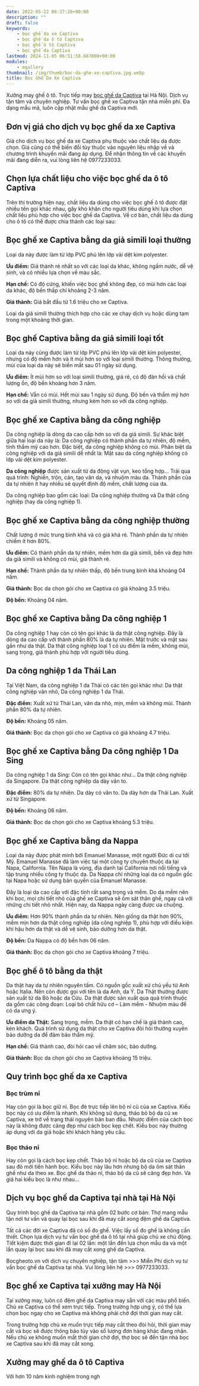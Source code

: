 ```yaml
---
date: 2022-05-22 06:37:28+00:00
description: ""
draft: false
keywords:
    - bọc ghế da xe Captiva
    - bọc ghế da ô tô Captiva
    - bọc ghế ô tô Captiva
    - bọc ghế da Captiva
lastmod: 2024-11-05 06:51:58.687000+00:00
modules:
    - mgallery
thumbnail: /img/thumb/boc-da-ghe-xe-captiva.jpg.webp
title: Bọc Ghế Da Xe Captiva
---
```


Xưởng may ghế ô tô. Trực tiếp may [bọc ghế da Captiva](https://bocgheoto.vn/chvrolet/boc-ghe-da-captiva.html/) tại Hà Nội. Dịch vụ tận tâm và chuyên nghiệp. Tư vấn bọc ghế xe Captiva tận nhà miễn phí. Đa dạng mẫu mã, luôn cập nhật mẫu ghế da Captiva mới.

## Đơn vị giá cho dịch vụ bọc ghế da xe Captiva

Giá cho dịch vụ bọc ghế da xe Captiva phụ thuộc vào chất liệu da được chọn. Giá cũng có thể biến đổi tùy thuộc vào nguyên liệu nhập về và chương trình khuyến mãi đang áp dụng. Để nhận thông tin về các khuyến mãi đang diễn ra, vui lòng liên hệ 0977233033.

## Chọn lựa chất liệu cho việc bọc ghế da ô tô Captiva

Trên thị trường hiện nay, chất liệu da dùng cho việc bọc ghế ô tô được đặt nhiều tên gọi khác nhau, gây khó khăn cho người tiêu dùng khi lựa chọn chất liệu phù hợp cho việc bọc ghế da Captiva. Về cơ bản, chất liệu da dùng cho ô tô có thể được chia thành các loại sau:

## Bọc ghế xe Captiva bằng da giả simili loại thường

Loại da này được làm từ lớp PVC phủ lên lớp vải dệt kim polyester.

**Ưu điểm:** Giá thành rẻ nhất so với các loại da khác, không ngấm nước, dễ vệ sinh, và có nhiều lựa chọn về màu sắc.

**Hạn chế:** Có độ cứng, khiến việc bọc ghế không đẹp, có mùi hơn các loại da khác, độ bền thấp chỉ khoảng 2-3 năm.

**Giá thành:** Giá bắt đầu từ 1.6 triệu cho xe Captiva.

Loại da giả simili thường thích hợp cho các xe chạy dịch vụ hoặc dùng tạm trong một khoảng thời gian.

## Bọc ghế Captiva bằng da giả simili loại tốt

Loại da này cũng được làm từ lớp PVC phủ lên lớp vải dệt kim polyester, nhưng có độ mềm hơn và ít mùi hơn so với loại simili thường. Thông thường, mùi của loại da này sẽ biến mất sau 01 ngày sử dụng.

**Ưu điểm:** Ít mùi hơn so với loại simili thường, giá rẻ, có độ đàn hồi và chất lượng ổn, độ bền khoảng hơn 3 năm.

**Hạn chế:** Vẫn có mùi. Hết mùi sau 1 ngày sử dụng. Độ bền và thẩm mỹ hơn so với da giả simili thường, nhưng kém hơn so với da công nghiệp.

## Bọc ghế xe Captiva bằng da công nghiệp

Da công nghiệp là dòng da cao cấp hơn so với da giả simili. Sự khác biệt giữa hai loại da này là: Da công nghiệp có thành phần da tự nhiên, độ mềm, tính thẩm mỹ cao hơn. Đặc biệt, da công nghiệp không có mùi. Phân biệt da công nghiệp với da giả simili dễ nhất là: Mặt sau da công nghiệp không có lớp vải dệt kim polyester.

**Da công nghiệp** được sản xuất từ da động vật vụn, keo tổng hợp... Trải qua quá trình: Nghiền, trộn, cán, tạo vân da, và nhuộm màu da. Thành phần của da tự nhiên ít hay nhiều sẽ quyết định độ mềm, chất lượng của da.

Da công nghiệp bao gồm các loại: Da công nghiệp thường và Da thật công nghiệp (hay da công nghiệp 1).

## Bọc ghế xe Captiva bằng da công nghiệp thường

Chất lượng ở mức trung bình khá và có giá khá rẻ. Thành phần da tự nhiên chiếm ít hơn 80%.

**Ưu điểm:** Có thành phần da tự nhiên, mềm hơn da giả simili, bền và đẹp hơn da giả simili và không có mùi, giá thành rẻ.

**Hạn chế:** Thành phần da tự nhiên thấp, độ bền trung bình khá khoảng 04 năm.

**Giá thành:** Bọc da chọn gói cho xe Captiva có giá khoảng 3.5 triệu.

**Độ bền:** Khoảng 04 năm.

## Bọc ghế xe Captiva bằng Da công nghiệp 1

Da công nghiệp 1 hay còn có tên gọi khác là da thật công nghiệp. Đây là dòng da cao cấp với thành phần 80% là da tự nhiên. Mặt trước và mặt sau gần như da thật. Da thật công nghiệp loại 1 có ưu điểm là mềm, không mùi, sang trọng, giá thành phù hợp với người tiêu dùng.

## Da công nghiệp 1 da Thái Lan

Tại Việt Nam, da công nghiệp 1 da Thái có các tên gọi khác như: Da thật công nghiệp vân nhỏ, Da công nghiệp 1 da Thái.

**Đặc điểm:** Xuất xứ từ Thái Lan, vân da nhỏ, mịn, mềm và không mùi. Thành phần 80% da tự nhiên.

**Độ bền:** Khoảng 05 năm.

**Giá thành:** Bọc da chọn gói cho xe Captiva có giá khoảng 4.7 triệu.

## Bọc ghế xe Captiva bằng Da công nghiệp 1 Da Sing

Da công nghiệp 1 da Sing: Còn có tên gọi khác như... Da thật công nghiệp da Singapore. Da thật công nghiệp da dày vân to.

**Đặc điểm:** 80% da tự nhiên. Da dày có vân to. Da dày hơn da Thái Lan. Xuất xứ từ Singapore.

**Độ bền:** Khoảng 06 năm.

**Giá thành:** Bọc da chọn gói cho xe Captiva khoảng 5.3 triệu.

## Bọc ghế xe Captiva bằng da Nappa

Loại da này được phát minh bởi Emanuel Manasse, một người Đức di cư tới Mỹ. Emanuel Manasse đã làm việc tại một công ty chuyên thuộc da tại Napa, California. Tên Napa là vùng, địa danh tại California nơi nổi tiếng và tập trung nhiều công ty thuộc da. Da Nappa chỉ những loại da có nguồn gốc tại Napa hoặc sử dụng bản quyền của Emanuel Manasse.

Đây là loại da cao cấp với đặc tính rất sang trọng và mềm. Do da mềm nên khi bọc, mọi chi tiết nhỏ của ghế xe Captiva sẽ ôm sát thân ghế, ngay cả với những chi tiết nhỏ nhất. Hiện nay, da Nappa ngày càng được ưa chuộng.

**Ưu điểm:** Hơn 90% thành phần da tự nhiên. Nên giống da thật hơn 90%, mềm mịn hơn da thật công nghiệp (da công nghiệp 1), phù hợp với điều kiện khí hậu hơn da thật và dễ vệ sinh, bảo dưỡng hơn da thật.

**Độ bền:** Da Nappa có độ bền hơn 06 năm.

**Giá thành:** Bọc da chọn gói cho xe Captiva khoảng 7 triệu.

## Bọc ghế ô tô bằng da thật

Da thật hay da tự nhiên nguyên tấm. Có nguồn gốc xuất xứ chủ yếu từ Anh hoặc Italia. Nên còn được gọi với tên là da Anh, da Ý. Da Thật thường được sản xuất từ da Bò hoặc da Cừu. Da thật được sản xuất qua quá trình thuộc da gồm các công đoạn: Loại bỏ chất hữu cơ – Làm mềm - Nhuộm màu để có da ưng ý.

**Ưu điểm da Thật:** Sang trọng, mềm. Da thật có hạn chế là giá thành cao, kén khách. Quá trình sử dụng da thật cho xe Captiva đòi hỏi thường xuyên bảo dưỡng da để đảm bảo thẩm mỹ.

**Hạn chế:** Giá thành cao, đòi hỏi cao về chăm sóc, bảo dưỡng.

**Giá thành:** Bọc da chọn gói cho xe Captiva khoảng 15 triệu.

## Quy trình bọc ghế da xe Captiva

### Bọc trùm nỉ

Hay còn gọi là bọc giữ nỉ. Bọc đè trực tiếp lên bộ nỉ cũ của xe Captiva. Kiểu bọc này có ưu điểm là nhanh. Khi không sử dụng, tháo bỏ bộ da cũ xe Captiva, xe trở về trạng thái nguyên bản ban đầu. Nhược điểm của cách bọc này là không được căng đẹp như cách bọc kẹp chết. Kiểu bọc này thường áp dụng với da giả hoặc khi khách hàng yêu cầu.

### Bọc tháo nỉ

Hay còn gọi là cách bọc kẹp chết. Tháo bộ nỉ hoặc bộ da cũ của xe Captiva sau đó mới tiến hành bọc. Kiểu bọc này lâu hơn nhưng bộ da ôm sát thân ghế như da theo xe. Bọc ghế da tháo nỉ, tháo bộ da cũ sẽ căng đẹp hơn. Và giá hai kiểu bọc là như nhau...

## Dịch vụ bọc ghế da Captiva tại nhà tại Hà Nội

Quy trình bọc ghế da Captiva tại nhà gồm 02 bước cơ bản: Thợ mang mẫu tận nơi tư vấn và quay lại bọc sau khi đã may cắt xong đệm ghế da Captiva.

Tất cả các đời xe Captiva đã có số đo ghế. Việc lấy số đo ghế là không cần thiết. Chọn lựa dịch vụ tư vấn bọc ghế da ô tô tại nhà giúp chủ xe chủ động. Tiết kiệm được thời gian đi lại 02 lần: một lần đến lựa chọn mẫu da và một lần quay lại bọc sau khi đã may cắt xong ghế da Captiva.

Bocgheoto.vn với dịch vụ chuyên nghiệp, tận tâm >>> Miễn Phí dịch vụ tư vấn bọc ghế da Captiva tại nhà. Vui lòng liên hệ >>> 0977233033.

## Bọc ghế xe Captiva tại xưởng may Hà Nội

Tại xưởng may, luôn có đệm ghế da Captiva may sẵn với các màu phổ biến. Chủ xe Captiva có thể xem trực tiếp. Trong trường hợp ưng ý, có thể lựa chọn bọc ngay cho xe Captiva mà không phải chờ đợi thời gian may cắt.

Trong trường hợp chủ xe muốn trực tiếp may cắt theo đòi hỏi, thời gian may cắt và bọc sẽ được thông báo tùy vào số lượng đơn hàng khác đang nhận. Nếu chủ xe không muốn mất thời gian chờ đợi, thợ bọc sẽ đến tận nhà bọc xe Captiva sau khi đã may cắt xong.

## Xưởng may ghế da ô tô Captiva

Với hơn 10 năm kinh nghiệm trong ngh